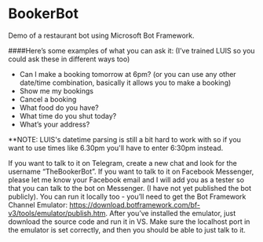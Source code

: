 # BookerBot
Demo of a restaurant bot using Microsoft Bot Framework.

####Here’s some examples of what you can ask it: (I’ve trained LUIS so you could ask these in different ways too)
-	Can I make a booking tomorrow at 6pm? (or you can use any other date/time combination, basically it allows you to make a booking)
-	Show me my bookings
-	Cancel a booking
-	What food do you have?
-	What time do you shut today?
-	What’s your address?

**NOTE: LUIS's datetime parsing is still a bit hard to work with so if you want to use times like 6.30pm you'll have to enter 6:30pm instead.

If you want to talk to it on Telegram, create a new chat and look for the username “TheBookerBot”. If you want to talk to it on Facebook Messenger, please let me know your Facebook email and I will add you as a tester so that you can talk to the bot on Messenger. (I have not yet published the bot publicly). You can run it locally too - you’ll need to get the Bot Framework Channel Emulator: https://download.botframework.com/bf-v3/tools/emulator/publish.htm. After you’ve installed the emulator, just download the source code and run it in VS. Make sure the localhost port in the emulator is set correctly, and then you should be able to just talk to it. 
